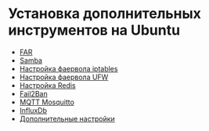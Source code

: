 Установка дополнительных инструментов на Ubuntu
===============================================

- [FAR](Far.md)
- [Samba](Samba.md)
- [Настройка фаервола iptables](iptables.md)
- [Настройка фаервола UFW](ufw.md)
- [Настройка Redis](redis.md)
- [Fail2Ban](Fail2Ban.md)
- [MQTT Mosquitto](MQTT-Mosquitto.md)
- [InfluxDb](InfluxDb.md)
- [Дополнительные настройки](UbuntuIssues.md)

